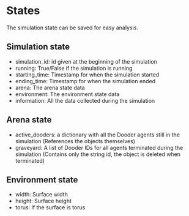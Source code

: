 # States

The simulation state can be saved for easy analysis.

## Simulation state
* simulation_id: id given at the beginning of the simulation
* running: True/False if the simulation is running
* starting_time: Timestamp for when the simulation started
* ending_time: Timestamp for when the simulation ended
* arena: The arena state data
* environment: The environment state data
* information: All the data collected during the simulation

## Arena state
* active_dooders: a dictionary with all the Dooder agents still in the simulation (References the objects themselves)
* graveyard: A list of Dooder IDs for all agents terminated during the simulation (Contains only the string id, the object is deleted when terminated)

## Environment state
* width: Surface width
* height: Surface height
* torus: If the surface is torus
